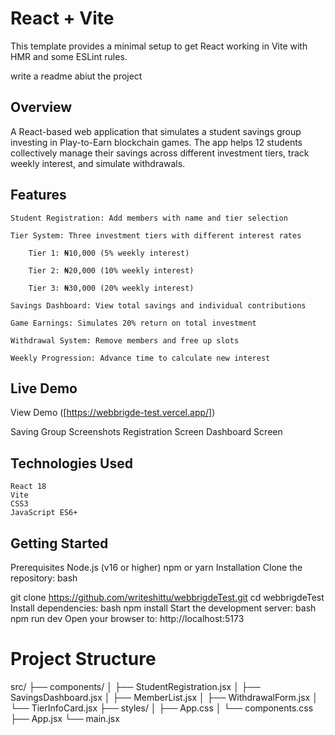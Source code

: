 # React + Vite

This template provides a minimal setup to get React working in Vite with HMR and some ESLint rules.

write a readme abiut the project

## Overview

A React-based web application that simulates a student savings group investing in Play-to-Earn blockchain games. The app helps 12 students collectively manage their savings across different investment tiers, track weekly interest, and simulate withdrawals.

## Features

    Student Registration: Add members with name and tier selection

    Tier System: Three investment tiers with different interest rates

        Tier 1: ₦10,000 (5% weekly interest)

        Tier 2: ₦20,000 (10% weekly interest)

        Tier 3: ₦30,000 (20% weekly interest)

    Savings Dashboard: View total savings and individual contributions

    Game Earnings: Simulates 20% return on total investment

    Withdrawal System: Remove members and free up slots

    Weekly Progression: Advance time to calculate new interest
## Live Demo
  View Demo ([https://webbrigde-test.vercel.app/])

 Saving Group
  Screenshots
  Registration Screen
  Dashboard Screen
## Technologies Used
    React 18
    Vite
    CSS3
    JavaScript ES6+

## Getting Started
Prerequisites
    Node.js (v16 or higher)
    npm or yarn
Installation
    Clone the repository:
    bash

git clone https://github.com/writeshittu/webbrigdeTest.git
cd webbrigdeTest
Install dependencies:
bash
npm install
Start the development server:
bash
npm run dev
Open your browser to:
http://localhost:5173
# Project Structure
src/
├── components/
│   ├── StudentRegistration.jsx
│   ├── SavingsDashboard.jsx
│   ├── MemberList.jsx
│   ├── WithdrawalForm.jsx
│   └── TierInfoCard.jsx
├── styles/
│   ├── App.css
│   └── components.css
├── App.jsx
└── main.jsx
